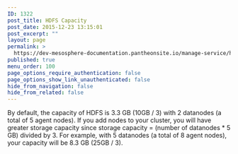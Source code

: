 ```yaml
---
ID: 1322
post_title: HDFS Capacity
post_date: 2015-12-23 13:15:01
post_excerpt: ""
layout: page
permalink: >
  https://dev-mesosphere-documentation.pantheonsite.io/manage-service/hdfs/hdfs-capacity/
published: true
menu_order: 100
page_options_require_authentication: false
page_options_show_link_unauthenticated: false
hide_from_navigation: false
hide_from_related: false
---
```

By default, the capacity of HDFS is 3.3 GB (10GB / 3) with 2 datanodes (a total of 5 agent nodes). If you add nodes to your cluster, you will have greater storage capacity since storage capacity = (number of datanodes * 5 GB) divided by 3. For example, with 5 datanodes (a total of 8 agent nodes), your capacity will be 8.3 GB (25GB / 3).
